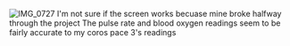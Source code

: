 ![IMG_0727](https://github.com/user-attachments/assets/e2035148-d07d-4e98-8b48-8d1b30158756)
I'm not sure if the screen works becuase mine broke halfway through the project
The pulse rate and blood oxygen readings seem to be fairly accurate to my coros pace 3's readings
